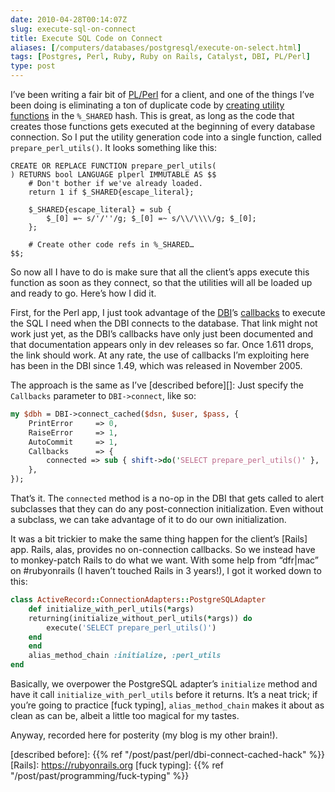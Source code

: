 ```yaml
--- 
date: 2010-04-28T00:14:07Z
slug: execute-sql-on-connect
title: Execute SQL Code on Connect
aliases: [/computers/databases/postgresql/execute-on-select.html]
tags: [Postgres, Perl, Ruby, Ruby on Rails, Catalyst, DBI, PL/Perl]
type: post
---
```


I’ve been writing a fair bit of [PL/Perl] for a client, and one of the things
I’ve been doing is eliminating a ton of duplicate code by [creating utility
functions] in the `%_SHARED` hash. This is great, as long as the code that
creates those functions gets executed at the beginning of every database
connection. So I put the utility generation code into a single function, called
`prepare_perl_utils()`. It looks something like this:

``` plpgsql
CREATE OR REPLACE FUNCTION prepare_perl_utils(
) RETURNS bool LANGUAGE plperl IMMUTABLE AS $$
    # Don't bother if we've already loaded.
    return 1 if $_SHARED{escape_literal};

    $_SHARED{escape_literal} = sub {
        $_[0] =~ s/'/''/g; $_[0] =~ s/\\/\\\\/g; $_[0];
    };

    # Create other code refs in %_SHARED…
$$;
```

So now all I have to do is make sure that all the client’s apps execute this
function as soon as they connect, so that the utilities will all be loaded up
and ready to go. Here’s how I did it.

First, for the Perl app, I just took advantage of the [DBI]’s [callbacks] to
execute the SQL I need when the DBI connects to the database. That link might
not work just yet, as the DBI’s callbacks have only just been documented and
that documentation appears only in dev releases so far. Once 1.611 drops, the
link should work. At any rate, the use of callbacks I’m exploiting here has been
in the DBI since 1.49, which was released in November 2005.

The approach is the same as I’ve [described before][]: Just specify the
`Callbacks` parameter to `DBI->connect`, like so:

``` perl
my $dbh = DBI->connect_cached($dsn, $user, $pass, {
    PrintError     => 0,
    RaiseError     => 1,
    AutoCommit     => 1,
    Callbacks      => {
        connected => sub { shift->do('SELECT prepare_perl_utils()' },
    },
});
```

That’s it. The `connected` method is a no-op in the DBI that gets called to
alert subclasses that they can do any post-connection initialization. Even
without a subclass, we can take advantage of it to do our own initialization.

It was a bit trickier to make the same thing happen for the client’s [Rails]
app. Rails, alas, provides no on-connection callbacks. So we instead have to
monkey-patch Rails to do what we want. With some help from “dfr\|mac” on
\#rubyonrails (I haven’t touched Rails in 3 years!), I got it worked down to
this:

``` ruby
class ActiveRecord::ConnectionAdapters::PostgreSQLAdapter
    def initialize_with_perl_utils(*args)
    returning(initialize_without_perl_utils(*args)) do
        execute('SELECT prepare_perl_utils()')
    end
    end
    alias_method_chain :initialize, :perl_utils
end
```

Basically, we overpower the PostgreSQL adapter’s `initialize` method and have it
call `initialize_with_perl_utils` before it returns. It’s a neat trick; if
you’re going to practice [fuck typing], `alias_method_chain` makes it about as
clean as can be, albeit a little too magical for my tastes.

Anyway, recorded here for posterity (my blog is my other brain!).

  [PL/Perl]: https://www.postgresql.org/docs/current/plperl.html
  [creating utility functions]: https://www.depesz.com/2008/08/01/writing-sprintf-and-overcoming-limitations-in-plperl/
  [DBI]: https://dbi.perl.org
  [callbacks]: https://metacpan.org/pod/DBI#Callbacks
  [described before]: {{% ref "/post/past/perl/dbi-connect-cached-hack" %}}
  [Rails]: https://rubyonrails.org
  [fuck typing]: {{% ref "/post/past/programming/fuck-typing" %}}
